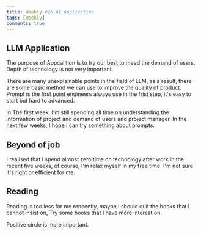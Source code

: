 ```yaml
---
title: Weekly-#26 AI Application
tags: [Weekly]
comments: true
---
```


## LLM Application

The purpose of Appcalition is to try our best to meed the demand of users. Depth of technology is not very important. 

There are many unexplainable points in the field of LLM, as a result, there are some basic method we can use to improve the quality of product. Prompt is the first point engineers always use in the frist step, it's easy to start but hard to advanced. 

In The first week, I'm still spending all time on understanding the information of project and demand of users and project manager. In the next few weeks, I hope I can try something about prompts. 

## Beyond of job

I realised that I spend almost zero time on technology after work in the recent five weeks, of course, I'm relax myself in my free time. I'm not sure it's right or efficient for me. 

## Reading 

Reading is too less for me rencently, maybe I should quit the books that I cannot insist on, Try some books that I have more interest on.

Positive circle is more important.